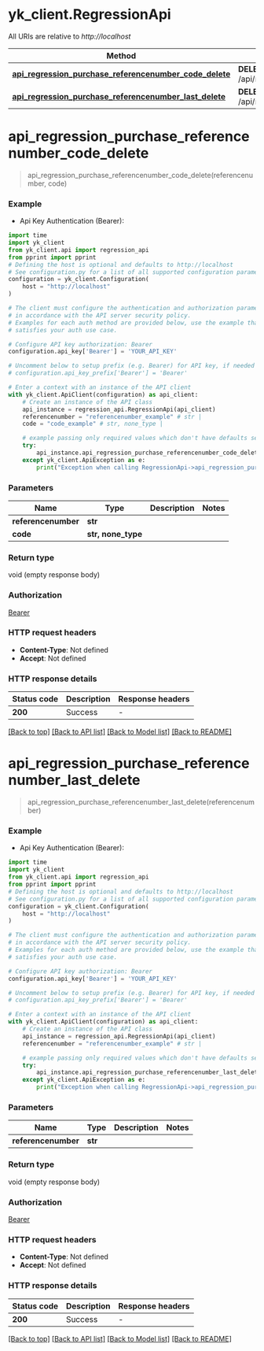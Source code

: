 # yk_client.RegressionApi

All URIs are relative to *http://localhost*

Method | HTTP request | Description
------------- | ------------- | -------------
[**api_regression_purchase_referencenumber_code_delete**](RegressionApi.md#api_regression_purchase_referencenumber_code_delete) | **DELETE** /api/regression/purchase/{referencenumber}/{code} | 
[**api_regression_purchase_referencenumber_last_delete**](RegressionApi.md#api_regression_purchase_referencenumber_last_delete) | **DELETE** /api/regression/purchase/{referencenumber}/last | 


# **api_regression_purchase_referencenumber_code_delete**
> api_regression_purchase_referencenumber_code_delete(referencenumber, code)



### Example

* Api Key Authentication (Bearer):
```python
import time
import yk_client
from yk_client.api import regression_api
from pprint import pprint
# Defining the host is optional and defaults to http://localhost
# See configuration.py for a list of all supported configuration parameters.
configuration = yk_client.Configuration(
    host = "http://localhost"
)

# The client must configure the authentication and authorization parameters
# in accordance with the API server security policy.
# Examples for each auth method are provided below, use the example that
# satisfies your auth use case.

# Configure API key authorization: Bearer
configuration.api_key['Bearer'] = 'YOUR_API_KEY'

# Uncomment below to setup prefix (e.g. Bearer) for API key, if needed
# configuration.api_key_prefix['Bearer'] = 'Bearer'

# Enter a context with an instance of the API client
with yk_client.ApiClient(configuration) as api_client:
    # Create an instance of the API class
    api_instance = regression_api.RegressionApi(api_client)
    referencenumber = "referencenumber_example" # str | 
    code = "code_example" # str, none_type | 

    # example passing only required values which don't have defaults set
    try:
        api_instance.api_regression_purchase_referencenumber_code_delete(referencenumber, code)
    except yk_client.ApiException as e:
        print("Exception when calling RegressionApi->api_regression_purchase_referencenumber_code_delete: %s\n" % e)
```


### Parameters

Name | Type | Description  | Notes
------------- | ------------- | ------------- | -------------
 **referencenumber** | **str**|  |
 **code** | **str, none_type**|  |

### Return type

void (empty response body)

### Authorization

[Bearer](../README.md#Bearer)

### HTTP request headers

 - **Content-Type**: Not defined
 - **Accept**: Not defined


### HTTP response details
| Status code | Description | Response headers |
|-------------|-------------|------------------|
**200** | Success |  -  |

[[Back to top]](#) [[Back to API list]](../README.md#documentation-for-api-endpoints) [[Back to Model list]](../README.md#documentation-for-models) [[Back to README]](../README.md)

# **api_regression_purchase_referencenumber_last_delete**
> api_regression_purchase_referencenumber_last_delete(referencenumber)



### Example

* Api Key Authentication (Bearer):
```python
import time
import yk_client
from yk_client.api import regression_api
from pprint import pprint
# Defining the host is optional and defaults to http://localhost
# See configuration.py for a list of all supported configuration parameters.
configuration = yk_client.Configuration(
    host = "http://localhost"
)

# The client must configure the authentication and authorization parameters
# in accordance with the API server security policy.
# Examples for each auth method are provided below, use the example that
# satisfies your auth use case.

# Configure API key authorization: Bearer
configuration.api_key['Bearer'] = 'YOUR_API_KEY'

# Uncomment below to setup prefix (e.g. Bearer) for API key, if needed
# configuration.api_key_prefix['Bearer'] = 'Bearer'

# Enter a context with an instance of the API client
with yk_client.ApiClient(configuration) as api_client:
    # Create an instance of the API class
    api_instance = regression_api.RegressionApi(api_client)
    referencenumber = "referencenumber_example" # str | 

    # example passing only required values which don't have defaults set
    try:
        api_instance.api_regression_purchase_referencenumber_last_delete(referencenumber)
    except yk_client.ApiException as e:
        print("Exception when calling RegressionApi->api_regression_purchase_referencenumber_last_delete: %s\n" % e)
```


### Parameters

Name | Type | Description  | Notes
------------- | ------------- | ------------- | -------------
 **referencenumber** | **str**|  |

### Return type

void (empty response body)

### Authorization

[Bearer](../README.md#Bearer)

### HTTP request headers

 - **Content-Type**: Not defined
 - **Accept**: Not defined


### HTTP response details
| Status code | Description | Response headers |
|-------------|-------------|------------------|
**200** | Success |  -  |

[[Back to top]](#) [[Back to API list]](../README.md#documentation-for-api-endpoints) [[Back to Model list]](../README.md#documentation-for-models) [[Back to README]](../README.md)

